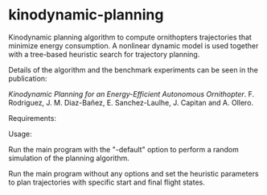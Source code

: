 # kinodynamic-planning
Kinodynamic planning algorithm to compute ornithopters trajectories that minimize energy consumption. A nonlinear dynamic model is used together with a tree-based heuristic search for trajectory planning.

Details of the algorithm and the benchmark experiments can be seen in the publication: 

*Kinodynamic Planning for an Energy-Efficient Autonomous Ornithopter*. F. Rodriguez, J. M. Diaz-Bañez, E. Sanchez-Laulhe, J. Capitan and A. Ollero. 

Requirements:



Usage:

Run the main program with the "-default" option to perform a random simulation of the planning algorithm.

Run the main program without any options and set the heuristic parameters to plan trajectories with specific start and final flight states.

